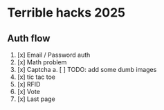 # Terrible hacks 2025

## Auth flow

1. [x] Email / Password auth
2. [x] Math problem
3. [x] Captcha
       a. [ ] TODO: add some dumb images
4. [x] tic tac toe
5. [x] RFID
6. [x] Vote
7. [x] Last page
